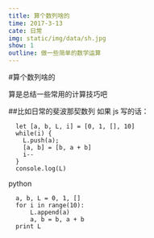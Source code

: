 ```yaml
---
title: 算个数列啥的
time: 2017-3-13
cate: 日常
img: static/img/data/sh.jpg
show: 1
outline: 做一些简单的数学运算
---
```


#算个数列啥的

算是总结一些常用的计算技巧吧

##比如日常的斐波那契数列
如果 js 写的话：
```
  let [a, b, L, i] = [0, 1, [], 10]
  while(i) {
    L.push(a);
    [a, b] = [b, a + b]
    i--
  }
  console.log(L)
```
 python
```
  a, b, L = 0, 1, []
  for i in range(10):
      L.append(a)
      a, b = b, a + b
  print L
```